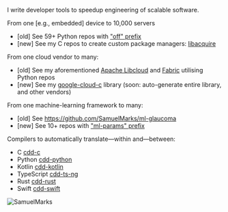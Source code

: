 I write developer tools to speedup engineering of scalable software.

From one [e.g., embedded] device to 10,000 servers
 - [old] See 59+ Python repos with ["off" prefix](https://github.com/offscale?q=off&language=python)
 - [new] See my C repos to create custom package managers: [libacquire](https://github.com/offscale/libacquire)

From one cloud vendor to many:
 - [old] See my aforementioned [Apache Libcloud](https://libcloud.apache.org) and [Fabric](https://fabfile.org) utilising Python repos
 - [new] See my [google-cloud-c](https://github.com/offscale/google-cloud-c) library (soon: auto-generate entire library, and other vendors)

From one machine-learning framework to many:
 - [old] See https://github.com/SamuelMarks/ml-glaucoma
 - [new] See 10+ repos with ["ml-params" prefix](https://github.com/SamuelMarks?tab=repositories&q=ml-params&language=python)

Compilers to automatically translate—within and—between:
 - C [cdd-c](https://github.com/SamuelMarks/cdd-c)
 - Python [cdd-python](https://github.com/offscale/cdd-python)
 - Kotlin [cdd-kotlin](https://github.com/offscale/cdd-kotlin)
 - TypeScript [cdd-ts-ng](https://github.com/offscale/cdd-ts-ng)
 - Rust [cdd-rust](https://github.com/offscale/cdd-rust)
 - Swift [cdd-swift](https://github.com/offscale/cdd-swift-ios)

![SamuelMarks](https://github-readme-streak-stats.herokuapp.com/?user=SamuelMarks)
